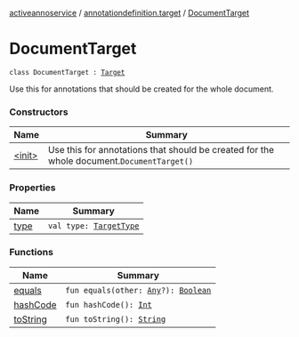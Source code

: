 [activeannoservice](../../index.md) / [annotationdefinition.target](../index.md) / [DocumentTarget](./index.md)

# DocumentTarget

`class DocumentTarget : `[`Target`](../-target/index.md)

Use this for annotations that should be created for the whole document.

### Constructors

| Name | Summary |
|---|---|
| [&lt;init&gt;](-init-.md) | Use this for annotations that should be created for the whole document.`DocumentTarget()` |

### Properties

| Name | Summary |
|---|---|
| [type](type.md) | `val type: `[`TargetType`](../-target-type/index.md) |

### Functions

| Name | Summary |
|---|---|
| [equals](equals.md) | `fun equals(other: `[`Any`](https://kotlinlang.org/api/latest/jvm/stdlib/kotlin/-any/index.html)`?): `[`Boolean`](https://kotlinlang.org/api/latest/jvm/stdlib/kotlin/-boolean/index.html) |
| [hashCode](hash-code.md) | `fun hashCode(): `[`Int`](https://kotlinlang.org/api/latest/jvm/stdlib/kotlin/-int/index.html) |
| [toString](to-string.md) | `fun toString(): `[`String`](https://kotlinlang.org/api/latest/jvm/stdlib/kotlin/-string/index.html) |

